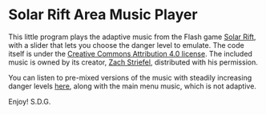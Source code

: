 # Solar Rift Area Music Player

This little program plays the adaptive music from the Flash game [Solar Rift](https://armorgames.com/play/13120/solar-rift), with a slider that lets you choose the danger level to emulate. The code itself is under the [Creative Commons Attribution 4.0 license](https://creativecommons.org/licenses/by/4.0/). The included music is owned by its creator, [Zach Striefel](https://www.zachstriefel.com/), distributed with his permission.

You can listen to pre-mixed versions of the music with steadily increasing danger levels [here](https://rumble.com/playlists/HUIhonMpgFM), along with the main menu music, which is not adaptive.

Enjoy!
S.D.G.
